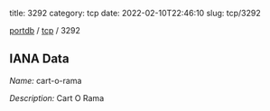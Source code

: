 title: 3292
category: tcp
date: 2022-02-10T22:46:10
slug: tcp/3292

[portdb](/) / [tcp](/category/tcp.html) / 3292


## IANA Data

_Name:_ cart-o-rama

_Description:_ Cart O Rama


